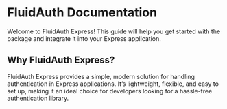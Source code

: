 # FluidAuth Documentation

Welcome to FluidAuth Express! This guide will help you get started with the package and integrate it into your Express application.


## Why FluidAuth Express?

FluidAuth Express provides a simple, modern solution for handling authentication in Express applications. It’s lightweight, flexible, and easy to set up, making it an ideal choice for developers looking for a hassle-free authentication library.